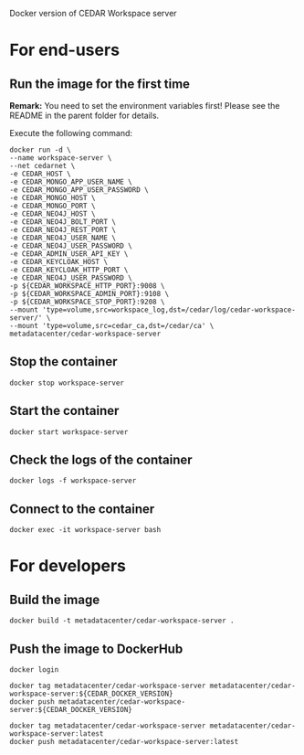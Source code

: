Docker version of CEDAR Workspace server

# For end-users

## Run the image for the first time

**Remark:** You need to set the environment variables first! Please see the README in the parent folder for details.

Execute the following command:

````
docker run -d \
--name workspace-server \
--net cedarnet \
-e CEDAR_HOST \
-e CEDAR_MONGO_APP_USER_NAME \
-e CEDAR_MONGO_APP_USER_PASSWORD \
-e CEDAR_MONGO_HOST \
-e CEDAR_MONGO_PORT \
-e CEDAR_NEO4J_HOST \
-e CEDAR_NEO4J_BOLT_PORT \
-e CEDAR_NEO4J_REST_PORT \
-e CEDAR_NEO4J_USER_NAME \
-e CEDAR_NEO4J_USER_PASSWORD \
-e CEDAR_ADMIN_USER_API_KEY \
-e CEDAR_KEYCLOAK_HOST \
-e CEDAR_KEYCLOAK_HTTP_PORT \
-e CEDAR_NEO4J_USER_PASSWORD \
-p ${CEDAR_WORKSPACE_HTTP_PORT}:9008 \
-p ${CEDAR_WORKSPACE_ADMIN_PORT}:9108 \
-p ${CEDAR_WORKSPACE_STOP_PORT}:9208 \
--mount 'type=volume,src=workspace_log,dst=/cedar/log/cedar-workspace-server/' \
--mount 'type=volume,src=cedar_ca,dst=/cedar/ca' \
metadatacenter/cedar-workspace-server
````

## Stop the container

    docker stop workspace-server

## Start the container

    docker start workspace-server

## Check the logs of the container

    docker logs -f workspace-server

## Connect to the container

    docker exec -it workspace-server bash

# For developers

## Build the image

````
docker build -t metadatacenter/cedar-workspace-server .
````

## Push the image to DockerHub

````
docker login

docker tag metadatacenter/cedar-workspace-server metadatacenter/cedar-workspace-server:${CEDAR_DOCKER_VERSION}
docker push metadatacenter/cedar-workspace-server:${CEDAR_DOCKER_VERSION}

docker tag metadatacenter/cedar-workspace-server metadatacenter/cedar-workspace-server:latest
docker push metadatacenter/cedar-workspace-server:latest
````